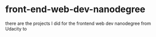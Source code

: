 # front-end-web-dev-nanodegree
there are the projects I did for the frontend web dev nanodegree from Udacity
to 
